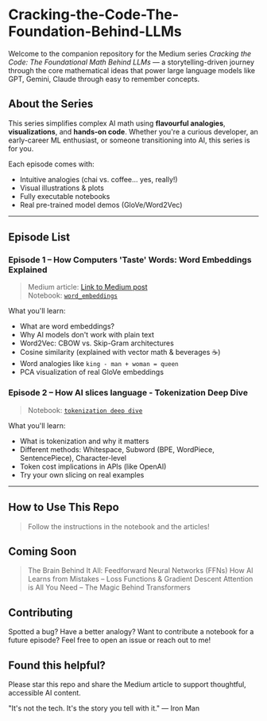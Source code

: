 # Cracking-the-Code-The-Foundation-Behind-LLMs

Welcome to the companion repository for the Medium series _Cracking the Code: The Foundational Math Behind LLMs_ — a storytelling-driven journey through the core mathematical ideas that power large language models like GPT, Gemini, Claude through easy to remember concepts.

## About the Series

This series simplifies complex AI math using **flavourful analogies**, **visualizations**, and **hands-on code**. Whether you're a curious developer, an early-career ML enthusiast, or someone transitioning into AI, this series is for you.

Each episode comes with:
- Intuitive analogies (chai vs. coffee... yes, really!)
- Visual illustrations & plots
- Fully executable notebooks
- Real pre-trained model demos (GloVe/Word2Vec)

---

## Episode List

### **Episode 1 – How Computers 'Taste' Words: Word Embeddings Explained**
> Medium article: [Link to Medium post]()  
> Notebook: [`word_embeddings`](https://github.com/Riddhima-jain/Cracking-the-Code-The-Foundation-Behind-LLMs/blob/main/Word_Embeddings.ipynb)

What you'll learn:
- What are word embeddings?
- Why AI models don't work with plain text
- Word2Vec: CBOW vs. Skip-Gram architectures
- Cosine similarity (explained with vector math & beverages ☕️)
- Word analogies like `king - man + woman = queen`
- PCA visualization of real GloVe embeddings

### **Episode 2 – How AI slices language - Tokenization Deep Dive**
> Notebook: [`tokenization deep dive`](https://github.com/Riddhima-jain/Cracking-the-Code-The-Foundation-Behind-LLMs/blob/main/Tokenization_Deep_Dive.ipynb)

What you'll learn:
- What is tokenization and why it matters
- Different methods: Whitespace, Subword (BPE, WordPiece, SentencePiece), Character-level
- Token cost implications in APIs (like OpenAI)
- Try your own slicing on real examples

---

## How to Use This Repo

> Follow the instructions in the notebook and the articles!

## Coming Soon
>  The Brain Behind It All: Feedforward Neural Networks (FFNs)
> How AI Learns from Mistakes – Loss Functions & Gradient Descent
> Attention is All You Need – The Magic Behind Transformers	

## Contributing
Spotted a bug? Have a better analogy? Want to contribute a notebook for a future episode?
Feel free to open an issue or reach out to me!

## Found this helpful?
Please star this repo and share the Medium article to support thoughtful, accessible AI content.

"It's not the tech. It's the story you tell with it."
— Iron Man
